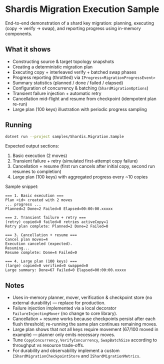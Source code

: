 # Shardis Migration Execution Sample

End-to-end demonstration of a shard key migration: planning, executing (copy → verify → swap), and reporting progress using in-memory components.

## What it shows

* Constructing source & target topology snapshots
* Creating a deterministic migration plan
* Executing copy + interleaved verify + batched swap phases
* Progress reporting (throttled) via `IProgress<MigrationProgressEvent>`
* Summary statistics (planned / done / failed / elapsed)
* Configuration of concurrency & batching (`ShardMigrationOptions`)
* Transient failure injection + automatic retry
* Cancellation mid-flight and resume from checkpoint (idempotent plan re-run)
* Large plan (100 keys) illustration with periodic progress sampling

## Running

```bash
dotnet run --project samples/Shardis.Migration.Sample
```

Expected output sections:

1. Basic execution (2 moves)
2. Transient failure + retry (simulated first-attempt copy failure)
3. Cancellation + resume (first run cancels after initial copy, second run resumes to completion)
4. Large plan (100 keys) with aggregated progress every ~10 copies

Sample snippet:

```text
=== 1. Basic execution ===
Plan <id> created with 2 moves
... progress ...
Planned=2 Done=2 Failed=0 Elapsed=00:00:00.xxxxx

=== 2. Transient failure + retry ===
(retry) copied=0 failed=0 retries activeCopy=1
Retry plan complete: Planned=2 Done=2 Failed=0

=== 3. Cancellation + resume ===
Cancel plan moves=4
Execution canceled (expected).
Resuming...
Resume complete: Done=4 Failed=0

=== 4. Large plan (100 keys) ===
(large) copied=0 verified=0 swapped=0
Large summary: Done=67 Failed=0 Elapsed=00:00:00.xxxxx
```

## Notes

* Uses in-memory planner, mover, verification & checkpoint store (no external durability) — replace for production.
* Failure injection implemented via a local decorator `FailureInjectingMover` (no change to core library).
* Cancellation + resume works because checkpoints persist after each flush threshold; re-running the same plan continues remaining moves.
* Large plan shows that not all keys require movement (67/100 moved in example) — planner only emits necessary moves.
* Tune `CopyConcurrency`, `VerifyConcurrency`, `SwapBatchSize` according to throughput vs resource trade-offs.
* For durability and observability implement a custom `IShardMigrationCheckpointStore` and `IShardMigrationMetrics`.
